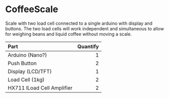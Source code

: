# CoffeeScale

Scale with two load cell connected to a single arduino with display and buttons. The two load cells will work independent and simultaneous to allow for weighing beans and liquid coffee without moving a scale.

| Part                       | Quantify |
| :------------------------- | -------: |
| Arduino (Nano?)            |        1 |
| Push Button                |        2 |
| Display (LCD/TFT)          |        1 |
| Load Cell (1kg)            |        2 |
| HX711 lLoad Cell Amplifier |        2 |

